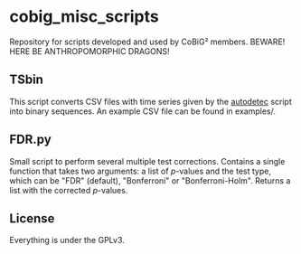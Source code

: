 # cobig_misc_scripts

Repository for scripts developed and used by CoBiG² members. BEWARE! HERE BE ANTHROPOMORPHIC DRAGONS!

## TSbin 

This script converts CSV files with time series given by the [autodetec](https://github.com/maRce10/warbleR/blob/master/R/autodetec.R) script into binary sequences. An example CSV file can be found in examples/.

## FDR.py

Small script to perform several multiple test corrections. Contains a single function that takes two arguments: a list of *p*-values and the test type, which can be "FDR" (default), "Bonferroni" or "Bonferroni-Holm". Returns a list with the corrected *p*-values.

## License

Everything is under the GPLv3.
